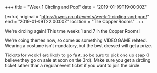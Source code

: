 +++
title = "Week 1 Circling and Pop!"
date = "2019-01-09T19:00:00Z"

[extra]
original = "https://uwcs.co.uk/events/week-1-circling-and-pop/"    
end = "2019-01-09T22:00:00Z"
location = "The Copper Rooms"
+++

We're circling again\! This time weeks 1 and 7 in the Copper Rooms\!  

  

We're doing themes now, so come as something VIDEO GAME related. Wearing a costume isn't mandatory, but the best dressed will get a prize.

  

Tickets for week 1 are likely to go fast, so be sure to pick one up asap (I believe they go on sale at noon on the 3rd). Make sure you get a circling ticket rather than a regular event ticket if you want to join the circle.

